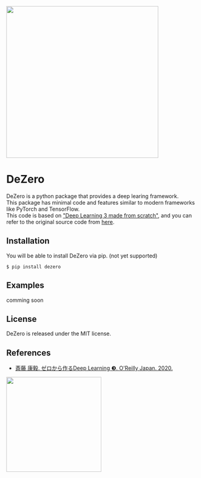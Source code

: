 <p>
<img src="https://raw.githubusercontent.com/oreilly-japan/deep-learning-from-scratch-3/images/dezero_logo.png" width="400px"
</p>

# DeZero
DeZero is a python package that provides a deep learing framework.  
This package has minimal code and features similar to modern frameworks like PyTorch and TensorFlow.  
This code is based on ["Deep Learning 3 made from scratch"](https://www.oreilly.co.jp/books/9784873119069/), and you can refer to the original source code from [here](https://github.com/oreilly-japan/deep-learning-from-scratch-3).

## Installation
You will be able to install DeZero via pip. (not yet supported)
```
$ pip install dezero
```

## Examples
comming soon

## License
DeZero is released under the MIT license.

## References

- [斎藤 康毅. ゼロから作るDeep Learning ❸. O'Reilly Japan. 2020.](https://www.oreilly.co.jp/books/9784873119069/)



<p>
<a href="https://www.amazon.co.jp/dp/4873119065/ref=cm_sw_r_tw_dp_U_x_KiA1Eb39SW14Q"><img src="https://raw.githubusercontent.com/oreilly-japan/deep-learning-from-scratch-3/images/deep-learning-from-scratch-3.png" height="250"></a>
</p>

